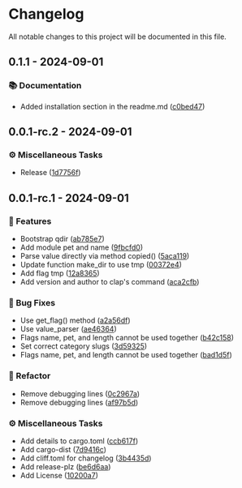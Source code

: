 # Changelog

All notable changes to this project will be documented in this file.

## 0.1.1 - 2024-09-01

### <!-- 3 -->📚 Documentation

- Added installation section in the readme.md ([c0bed47](c0bed4799c6ef0dbbf2acc20490b1d53bcd59bd3))

<!-- generated by git-cliff -->
## 0.0.1-rc.2 - 2024-09-01

### <!-- 7 -->⚙️ Miscellaneous Tasks

- Release ([1d7756f](1d7756f163b275235aa4514a642b1c26cac04a72))

<!-- generated by git-cliff -->
## 0.0.1-rc.1 - 2024-09-01

### <!-- 0 -->🚀 Features

- Bootstrap qdir ([ab785e7](ab785e7f7fdedacbb8de638e0bc164fe64020200))
- Add module pet and name ([9fbcfd0](9fbcfd024ad0a79f0805a74d61a9963489062d97))
- Parse value directly via method copied() ([5aca119](5aca11984e7ec939c02f1b5ebf52c82cb98b913a))
- Update function make_dir to use tmp ([00372e4](00372e49f498d27bfe8b150d1b107acc56c1fdd0))
- Add flag tmp ([12a8365](12a83651ffd31a5355eba5b00f5632ffee00d07d))
- Add version and author to clap's command ([aca2cfb](aca2cfbc6bf7dacff580649cf95f50aa2f433d2b))

### <!-- 1 -->🐛 Bug Fixes

- Use get_flag() method ([a2a56df](a2a56df1b5abff0ef7850de9d5838ef4680cfa70))
- Use value_parser ([ae46364](ae4636451cdbfdb0c2add7a3407f850a4277659a))
- Flags name, pet, and length cannot be used together ([b42c158](b42c15804c5ba3ba29a2069a927e3be17bcc03ad))
- Set correct category slugs ([3d59325](3d59325c1e0777bfff9d16971d75e69ff78173e7))
- Flags name, pet, and length cannot be used together ([bad1d5f](bad1d5ff8484eed7b6a53ea2f1324c33a6a525f8))

### <!-- 2 -->🚜 Refactor

- Remove debugging lines ([0c2967a](0c2967aea468ea53e02d65767b8a80a67ea44a6f))
- Remove debugging lines ([af97b5d](af97b5d65b061b4c6b038eabd8ab9d07a929cfd7))

### <!-- 7 -->⚙️ Miscellaneous Tasks

- Add details to cargo.toml ([ccb617f](ccb617f52caf54f33778551b15a4ab250bb76057))
- Add cargo-dist ([7d9416c](7d9416c64278b2c3231366aaf4f795cc20f60e44))
- Add cliff.toml for changelog ([3b4435d](3b4435d6fab9d87049b0f875b504be616d4548e8))
- Add release-plz ([be6d6aa](be6d6aa5c79c5802c2fccb409c8451ae3d96739a))
- Add License ([10200a7](10200a7a9a40507483ad761bd7453f1f034af515))

<!-- generated by git-cliff -->
